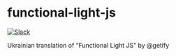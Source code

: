 # functional-light-js

[![Slack][slack-image]][slack-url]

Ukrainian translation of “Functional Light JS” by @getify

[slack-url]:  http://slack.lambdabooks.com
[slack-image]: https://img.shields.io/badge/slack-Lambda%20Books-red.svg?style=flat-square



